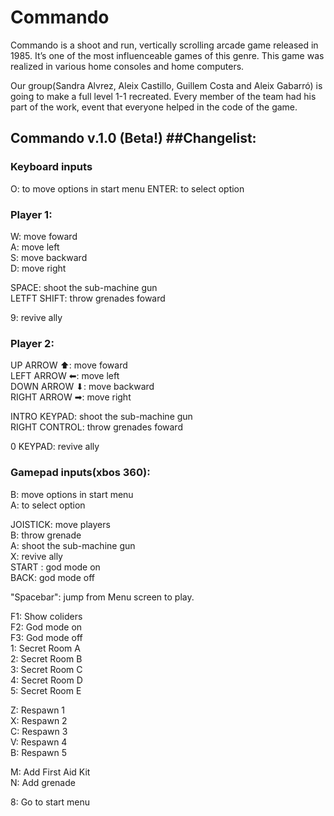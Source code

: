 
# Commando

Commando is a shoot and run, vertically scrolling arcade game released in 1985. It’s one of the most influenceable games of this genre. This game was realized in various home consoles and home computers.

Our group(Sandra Alvrez, Aleix Castillo, Guillem Costa and Aleix Gabarró) is going to make a full level 1-1 recreated.
Every member of the team had his part of the work, event that everyone helped in the code of the game.

## Commando v.1.0 (Beta!) ##Changelist:


### Keyboard inputs

O: to move options in start menu
ENTER: to select option

### Player 1:

W: move foward<br>
A: move left<br>
S: move backward<br>
D: move right<br>

SPACE: shoot the sub-machine gun<br>
LETFT SHIFT: throw grenades foward<br>

9: revive ally


### Player 2:

UP ARROW ⬆: move foward<br>
LEFT ARROW ⬅: move left<br>
DOWN ARROW ⬇: move backward<br>
RIGHT ARROW ➡: move right<br>

INTRO KEYPAD: shoot the sub-machine gun<br>
RIGHT CONTROL: throw grenades foward<br>

0 KEYPAD: revive ally



### Gamepad inputs(xbos 360):

B: move options in start menu<br>
A: to select option<br>

JOISTICK: move players<br>
B: throw grenade<br>
A: shoot the sub-machine gun<br>
X: revive ally<br>
START : god mode on<br>
BACK: god mode off<br>

"Spacebar": jump from Menu screen to play.

F1: Show coliders<br>
F2: God mode on<br>
F3: God mode off<br>
1: Secret Room A<br>
2: Secret Room B<br>
3: Secret Room C<br>
4: Secret Room D<br>
5: Secret Room E<br>

Z: Respawn 1<br>
X: Respawn 2<br>
C: Respawn 3<br>
V: Respawn 4<br>
B: Respawn 5<br>

M: Add First Aid Kit<br>
N: Add grenade

8: Go to start menu

